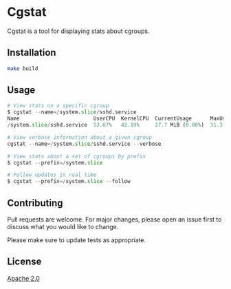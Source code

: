 # Cgstat

Cgstat is a tool for displaying stats about cgroups. 

## Installation

```bash
make build
```

## Usage

```python
# View stats on a specific cgroup
$ cgstat --name=/system.slice/sshd.service 
Name                        UserCPU  KernelCPU  CurrentUsage      MaxUsage          UsageLimit  RSS        Cache      Dirty  WriteBack  UnderOom  OomKill  
/system.slice/sshd.service  53.67%   42.19%     27.7 MiB (0.00%)  31.3 MiB (0.00%)  8.0 EiB     908.0 KiB  132.0 KiB  0 B    0 B        0         0

# View verbose information about a given cgroup
cgstat --name=/system.slice/sshd.service --verbose

# View stats about a set of cgroups by prefix  
$ cgstat --prefix=/system.slice

# Follow updates in real time
$ cgstat --prefix=/system.slice --follow
```

## Contributing
Pull requests are welcome. For major changes, please open an issue first to discuss what you would like to change.

Please make sure to update tests as appropriate.

## License
[Apache 2.0](https://choosealicense.com/licenses/apache-2.0/)